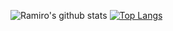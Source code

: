 ![Ramiro's github stats](https://github-readme-stats.vercel.app/api?username=ramirolc02)
[![Top Langs](https://github-readme-stats.vercel.app/api/top-langs/?username=ramirolc02)](https://github.com/ramirolc02/github-readme-stats)
